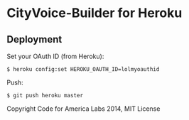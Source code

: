 # CityVoice-Builder for Heroku

## Deployment

Set your OAuth ID (from Heroku):

    $ heroku config:set HEROKU_OAUTH_ID=lolmyoauthid

Push:

    $ git push heroku master

Copyright Code for America Labs 2014, MIT License

